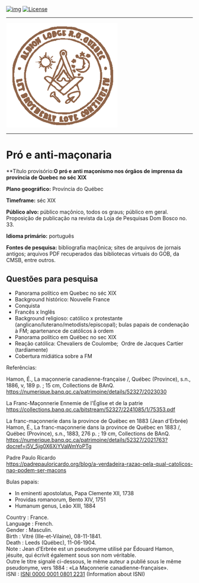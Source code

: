 <!-- ENTETE -->
[![img](https://img.shields.io/badge/Cycle%20de%20Vie-Édition-339999)](https://franc-maconnerie.ca)
[![License](https://img.shields.io/badge/Licence-MIT-blue)](LICENSE)

---

<div>
    <a target="_blank" href="https://franc-maconnerie.ca">
      <img src="images/logo.png" alt="Julio Torres Freemasonry" width="300"/>
    </a>
</div>

--- 

<!-- FIN ENTETE -->

# Pró e anti-maçonaria

**Título provisório:**O pró e anti maçonismo nos órgãos de imprensa da província de Quebec no séc XIX** 

**Plano geográfico:** Província do Québec

**Timeframe:** séc XIX

**Público alvo:** público maçônico, todos os graus; público em geral. Proposição de publicação na revista da Loja de Pesquisas Dom Bosco no. 33.

**Idioma primário:** português

**Fontes de pesquisa:** bibliografia maçônica; sites de arquivos de jornais antigos; arquivos PDF recuperados das bibliotecas virtuais do GOB, da CMSB, entre outros. 


## Questões para pesquisa

- Panorama político em Quebec no séc XIX
- Background histórico: Nouvelle France
- Conquista
- Francês x Inglês
- Background religioso: católico x protestante (anglicano/luterano/metodists/episcopal); bulas papais de condenação à FM; apartenance de católicos à ordem
- Panorama político em Québec no sec XIX
- Reação católica: Chevaliers de Coulombe;  Ordre de Jacques Cartier (tardiamente)
- Cobertura midiática sobre a FM

Referências:

Hamon, É., La maçonnerie canadienne-française /, Québec (Province), s.n., 1886, v, 189 p. ; 15 cm, Collections de BAnQ.   
https://numerique.banq.qc.ca/patrimoine/details/52327/2023030

La Franc-Maçonnerie Ennemie de l'Église et de la patrie   
https://collections.banq.qc.ca/bitstream/52327/2241085/1/75353.pdf

La franc-maçonnerie dans la province de Québec en 1883 (Jean d'Erbrée)   
Hamon, É., La franc-maçonnerie dans la province de Québec en 1883 /, Québec (Province), s.n., 1883, 276 p. ; 19 cm, Collections de BAnQ.   
https://numerique.banq.qc.ca/patrimoine/details/52327/2021763?docref=j5V_5jg0X6XiYVaWmYoPTg

Padre Paulo Ricardo   
https://padrepauloricardo.org/blog/a-verdadeira-razao-pela-qual-catolicos-nao-podem-ser-macons

Bulas papais:
- In eminenti apostolatus, Papa Clemente XII, 1738 
- Providas romanorum, Bento XIV, 1751
- Humanum genus, Leão XIII, 1884


Country :	France.   
Language :	French.    
Gender :	Masculin.   
Birth :	Vitré (Ille-et-Vilaine), 08-11-1841.    
Death :	Leeds (Québec), 11-06-1904.    
Note :	Jean d'Erbrée est un pseudonyme utilisé par Édouard Hamon, jésuite, qui écrivit également sous son nom véritable.    
Outre le titre signalé ci-dessous, le même auteur a publié sous le même pseudonyme, vers 1884 : «La Maçonnerie canadienne-française».    
ISNI : 	[ISNI 0000 0001 0801 2231](https://isni.oclc.org/cbs/DB=1.2/CMD?ACT=SRCH&IKT=8006&TRM=ISN%3A0000000108012231&TERMS_OF_USE_AGREED=Y&terms_of_use_agree=send) (Information about ISNI)










